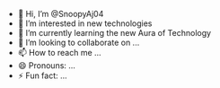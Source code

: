 - 👋 Hi, I’m @SnoopyAj04
- 👀 I’m interested in new technologies
- 🌱 I’m currently learning the new Aura of Technology
- 💞️ I’m looking to collaborate on ...
- 📫 How to reach me ...
- 😄 Pronouns: ...
- ⚡ Fun fact: ...

<!---
SnoopyAj04/SnoopyAj04 is a ✨ special ✨ repository because its `README.md` (this file) appears on your GitHub profile.
You can click the Preview link to take a look at your changes.
--->
